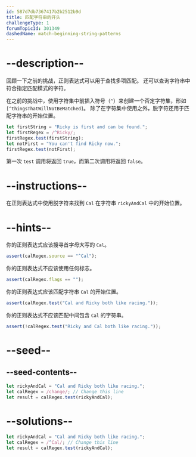 ```yaml
---
id: 587d7db7367417b2b2512b9d
title: 匹配字符串的开头
challengeType: 1
forumTopicId: 301349
dashedName: match-beginning-string-patterns
---
```


# --description--

回顾一下之前的挑战，正则表达式可以用于查找多项匹配。 还可以查询字符串中符合指定匹配模式的字符。

在之前的挑战中，使用字符集中前插入符号（`^`）来创建一个否定字符集，形如 `[^thingsThatWillNotBeMatched]`。 除了在字符集中使用之外，脱字符还用于匹配字符串的开始位置。

```js
let firstString = "Ricky is first and can be found.";
let firstRegex = /^Ricky/;
firstRegex.test(firstString);
let notFirst = "You can't find Ricky now.";
firstRegex.test(notFirst);
```

第一次 `test` 调用将返回 `true`，而第二次调用将返回 `false`。

# --instructions--

在正则表达式中使用脱字符来找到 `Cal` 在字符串 `rickyAndCal` 中的开始位置。

# --hints--

你的正则表达式应该搜寻首字母大写的 `Cal`。

```js
assert(calRegex.source == "^Cal");
```

你的正则表达式不应该使用任何标志。

```js
assert(calRegex.flags == "");
```

你的正则表达式应该匹配字符串 `Cal` 的开始位置。

```js
assert(calRegex.test("Cal and Ricky both like racing."));
```

你的正则表达式不应该匹配中间包含 `Cal` 的字符串。

```js
assert(!calRegex.test("Ricky and Cal both like racing."));
```

# --seed--

## --seed-contents--

```js
let rickyAndCal = "Cal and Ricky both like racing.";
let calRegex = /change/; // Change this line
let result = calRegex.test(rickyAndCal);
```

# --solutions--

```js
let rickyAndCal = "Cal and Ricky both like racing.";
let calRegex = /^Cal/; // Change this line
let result = calRegex.test(rickyAndCal);
```
